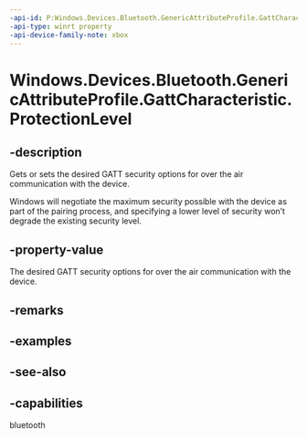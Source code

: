 ```yaml
---
-api-id: P:Windows.Devices.Bluetooth.GenericAttributeProfile.GattCharacteristic.ProtectionLevel
-api-type: winrt property
-api-device-family-note: xbox
---
```


<!-- Property syntax
public Windows.Devices.Bluetooth.GenericAttributeProfile.GattProtectionLevel ProtectionLevel { get;  set; }
-->

# Windows.Devices.Bluetooth.GenericAttributeProfile.GattCharacteristic.ProtectionLevel

## -description
Gets or sets the desired GATT security options for over the air communication with the device.

Windows will negotiate the maximum security possible with the device as part of the pairing process, and specifying a lower level of security won’t degrade the existing security level.

## -property-value
The desired GATT security options for over the air communication with the device.

## -remarks

## -examples

## -see-also

## -capabilities
bluetooth
